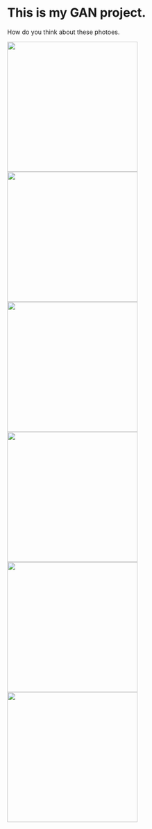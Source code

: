 # This is my GAN project.

How do you think about these photoes.

<img src="https://github.com/deepsea920415/img_gen/assets/155721694/54411bd2-6cc5-4eb4-9916-c5d69d6994ca" width="300" height="300">
<img src="https://github.com/deepsea920415/img_gen/assets/155721694/65b40432-43b1-4432-b958-1023b31c0aaf" width="300" height="300">
<img src="https://github.com/deepsea920415/img_gen/assets/155721694/ad4eb421-b08b-40e2-8133-4fe6967eadab" width="300" height="300">
<img src="https://github.com/deepsea920415/img_gen/assets/155721694/203b7337-ce22-47d0-bbae-f60d09a719d6" width="300" height="300">
<img src="https://github.com/deepsea920415/img_gen/assets/155721694/b63b9bc4-f2d0-414d-aa35-de332ef71528" width="300" height="300">
<img src="https://github.com/deepsea920415/img_gen/assets/155721694/749f6dce-ecd8-473c-89e2-f09a0296eea9" width="300" height="300">
